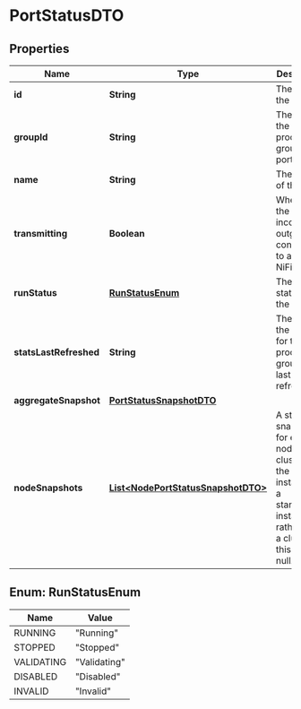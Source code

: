 

# PortStatusDTO

## Properties

Name | Type | Description | Notes
------------ | ------------- | ------------- | -------------
**id** | **String** | The id of the port. |  [optional]
**groupId** | **String** | The id of the parent process group of the port. |  [optional]
**name** | **String** | The name of the port. |  [optional]
**transmitting** | **Boolean** | Whether the port has incoming or outgoing connections to a remote NiFi. |  [optional]
**runStatus** | [**RunStatusEnum**](#RunStatusEnum) | The run status of the port. |  [optional]
**statsLastRefreshed** | **String** | The time the status for the process group was last refreshed. |  [optional]
**aggregateSnapshot** | [**PortStatusSnapshotDTO**](PortStatusSnapshotDTO.md) |  |  [optional]
**nodeSnapshots** | [**List&lt;NodePortStatusSnapshotDTO&gt;**](NodePortStatusSnapshotDTO.md) | A status snapshot for each node in the cluster. If the NiFi instance is a standalone instance, rather than a cluster, this may be null. |  [optional]



## Enum: RunStatusEnum

Name | Value
---- | -----
RUNNING | &quot;Running&quot;
STOPPED | &quot;Stopped&quot;
VALIDATING | &quot;Validating&quot;
DISABLED | &quot;Disabled&quot;
INVALID | &quot;Invalid&quot;



